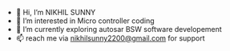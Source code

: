 - 👋 Hi, I’m NIKHIL SUNNY
- 👀 I’m interested in Micro controller coding
- 🌱 I’m currently exploring autosar BSW software developement
- 📫 reach me via nikhilsunny2200@gmail.com for support

<!---
niksy27/niksy27 is a ✨ special ✨ repository because its `README.md` (this file) appears on your GitHub profile.
You can click the Preview link to take a look at your changes.
--->

